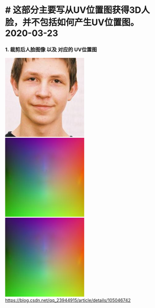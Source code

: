 # #   这部分主要写从UV位置图获得3D人脸，并不包括如何产生UV位置图。 2020-03-23

### 1.  裁剪后人脸图像 以及 对应的 UV位置图
![人脸图片](https://github.com/DongPoLI/Face-3D-Study/blob/master/generate_position_map/datas/image00050.jpg?raw=true)
![UV Position map](https://github.com/DongPoLI/Face-3D-Study/blob/master/generate_position_map/datas/image00050_posmap.jpg?raw=true)
![UV texture map](https://github.com/DongPoLI/Face-3D-Study/blob/master/generate_position_map/datas/image00050_posmap.jpg)
https://blog.csdn.net/qq_23944915/article/details/105046742
